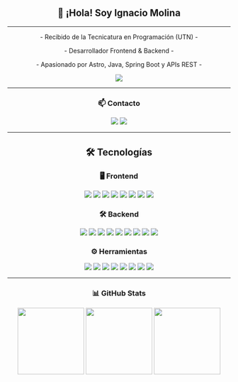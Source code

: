 <div align="center">

## 👋 ¡Hola! Soy Ignacio Molina

---

<p>- Recibido de la Tecnicatura en Programación (UTN) -</p>

<p>- Desarrollador Frontend & Backend -</p>

<p>- Apasionado por Astro, Java, Spring Boot y APIs REST -</p>

  <a href="https://portfolio-ignacio-molina.netlify.app" target="_blank">
    <img src="https://img.shields.io/badge/🌐%20Portfolio%20Web-000000?style=for-the-badge&logoColor=white" />
  </a>

---

### 📫 Contacto

<p align="center">
  <a href="mailto:molinagranda@gmail.com"><img src="https://img.shields.io/badge/Gmail-D14836?logo=gmail&logoColor=white&style=for-the-badge" /></a>
  <a href="https://www.linkedin.com/in/ignacio-ezequiel-molina-granda-2a2aa6272" target="_blank"><img src="https://img.shields.io/badge/LinkedIn-0A66C2?logo=linkedin&logoColor=white&style=for-the-badge" /></a>
</p>

<div align="center">

---

## 🛠️ Tecnologías

### 🖥️ Frontend  
<p>
  <img src="https://img.shields.io/badge/Astro-FF5D01?logo=astro&logoColor=white&style=for-the-badge" />
  <img src="https://img.shields.io/badge/Angular-DD0031?logo=angular&logoColor=white&style=for-the-badge" />
  <img src="https://img.shields.io/badge/TypeScript-3178C6?logo=typescript&logoColor=white&style=for-the-badge" />
  <img src="https://img.shields.io/badge/JavaScript-F7DF1E?logo=javascript&logoColor=black&style=for-the-badge" />
  <img src="https://img.shields.io/badge/HTML5-E34F26?logo=html5&logoColor=white&style=for-the-badge" />
  <img src="https://img.shields.io/badge/CSS3-1572B6?logo=css3&logoColor=white&style=for-the-badge" />
  <img src="https://img.shields.io/badge/SCSS-CC6699?logo=sass&logoColor=white&style=for-the-badge" />
  <img src="https://img.shields.io/badge/TailwindCSS-06B6D4?logo=tailwind-css&logoColor=white&style=for-the-badge" />
</p>

### 🛠️ Backend  
<p>
  <img src="https://img.shields.io/badge/Java-007396?logo=java&logoColor=white&style=for-the-badge" />
  <img src="https://img.shields.io/badge/Spring_Boot-6DB33F?logo=springboot&logoColor=white&style=for-the-badge" />
  <img src="https://img.shields.io/badge/Node.js-339933?logo=node.js&logoColor=white&style=for-the-badge" />
  <img src="https://img.shields.io/badge/Express.js-000000?logo=express&logoColor=white&style=for-the-badge" />
  <img src="https://img.shields.io/badge/MongoDB-47A248?logo=mongodb&logoColor=white&style=for-the-badge" />
  <img src="https://img.shields.io/badge/MySQL-4479A1?logo=mysql&logoColor=white&style=for-the-badge" />
  <img src="https://img.shields.io/badge/H2-1F8EFA?logo=h2&logoColor=white&style=for-the-badge" />
  <img src="https://img.shields.io/badge/REST_API-000000?logo=api&logoColor=white&style=for-the-badge" />
  <img src="https://img.shields.io/badge/JPA-Hibernate-59666C?logo=hibernate&logoColor=white&style=for-the-badge" />
</p>

### ⚙️ Herramientas  
<p>
  <img src="https://img.shields.io/badge/Git-F05032?logo=git&logoColor=white&style=for-the-badge" />
  <img src="https://img.shields.io/badge/GitHub-181717?logo=github&logoColor=white&style=for-the-badge" />
  <img src="https://img.shields.io/badge/Swagger-85EA2D?logo=swagger&logoColor=black&style=for-the-badge" />
  <img src="https://img.shields.io/badge/BRUNO-f4aa41?logo=bruno&logoColor=black&style=for-the-badge"/>
  <img src="https://img.shields.io/badge/Postman-FF6C37?logo=postman&logoColor=black&style=for-the-badge" />
  <img src="https://img.shields.io/badge/VS%20Code-007ACC?logo=visualstudiocode&logoColor=white&style=for-the-badge" />
  <img src="https://img.shields.io/badge/IntelliJ%20IDEA-000000?logo=intellijidea&logoColor=white&style=for-the-badge" />
  <img src="https://img.shields.io/badge/Trello-0052CC?logo=trello&logoColor=white&style=for-the-badge" />
</p>

</div>

---

### 📊 GitHub Stats

<img src="https://github-readme-stats.vercel.app/api?username=Ignacio-Molina-0804&show_icons=true&theme=dracula" height="150" />
<img src="https://github-readme-stats.vercel.app/api/top-langs?username=Ignacio-Molina-0804&layout=compact&theme=dracula" height="150" />
<img src="https://streak-stats.demolab.com?user=Ignacio-Molina-0804&theme=dracula" height="150" />

</div>
